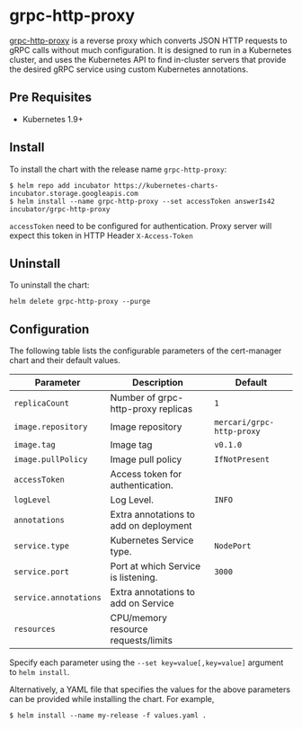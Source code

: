 # grpc-http-proxy

[grpc-http-proxy](https://github.com/mercari/grpc-http-proxy) is a reverse proxy which converts JSON HTTP requests to gRPC calls without much configuration. It is designed to run in a Kubernetes cluster, and uses the Kubernetes API to find in-cluster servers that provide the desired gRPC service using custom Kubernetes annotations.

## Pre Requisites

- Kubernetes 1.9+

## Install

To install the chart with the release name `grpc-http-proxy`:

```console
$ helm repo add incubator https://kubernetes-charts-incubator.storage.googleapis.com
$ helm install --name grpc-http-proxy --set accessToken answerIs42 incubator/grpc-http-proxy
```

`accessToken` need to be configured for authentication. Proxy server will expect this token in HTTP Header `X-Access-Token`

## Uninstall

To uninstall the chart:

```console
helm delete grpc-http-proxy --purge
```

## Configuration

The following table lists the configurable parameters of the cert-manager chart and their default values.

| Parameter | Description | Default |
| --------- | ----------- | ------- |
| `replicaCount`  | Number of grpc-http-proxy replicas  | `1` |
| `image.repository` | Image repository | `mercari/grpc-http-proxy` |
| `image.tag` | Image tag | `v0.1.0` |
| `image.pullPolicy` | Image pull policy | `IfNotPresent` |
| `accessToken` | Access token for authentication. |  |
| `logLevel` | Log Level. | `INFO` |
| `annotations` | Extra annotations to add on deployment|  |
| `service.type` | Kubernetes Service type. | `NodePort` |
| `service.port` | Port at which Service is listening. | `3000` |
| `service.annotations` | Extra annotations to add on Service |  |
| `resources` | CPU/memory resource requests/limits | |

Specify each parameter using the `--set key=value[,key=value]` argument to `helm install`.

Alternatively, a YAML file that specifies the values for the above parameters can be provided while installing the chart. For example,

```console
$ helm install --name my-release -f values.yaml .
```
